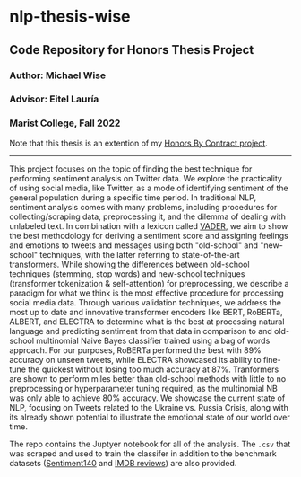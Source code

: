 # nlp-thesis-wise
## Code Repository for Honors Thesis Project
### Author: Michael Wise
### Advisor: Eitel Lauría
### Marist College, Fall 2022

Note that this thesis is an extention of my [Honors By Contract project](https://github.com/michaelwise12/hbc-wise).

---

This project focuses on the topic of finding the best technique for performing sentiment analysis on Twitter data. We explore the practicality of using social media, like Twitter, as a mode of identifying sentiment of the general population during a specific time period. In traditional NLP, sentiment analysis comes with many problems, including procedures for collecting/scraping data, preprocessing it, and the dilemma of dealing with unlabeled text. In combination with a lexicon called [VADER](https://github.com/cjhutto/vaderSentiment), we aim to show the best methodology for deriving a sentiment score and assigning feelings and emotions to tweets and messages using both "old-school" and "new-school" techniques, with the latter referring to state-of-the-art transformers. While showing the differences between old-school techniques (stemming, stop words) and new-school techniques (transformer tokenization & self-attention) for preprocessing, we describe a paradigm for what we think is the most effective procedure for processing social media data. Through various validation techniques, we address the most up to date and innovative transformer encoders like BERT, RoBERTa, ALBERT, and ELECTRA to determine what is the best at processing natural language and predicting sentiment from that data in comparison to and old-school multinomial Naive Bayes classifier trained using a bag of words approach. For our purposes, RoBERTa performed the best with 89% accuracy on unseen tweets, while ELECTRA showcased its ability to fine-tune the quickest without losing too much accuracy at 87%. Tranformers are shown to perform miles better than old-school methods with little to no preprocessing or hyperparameter tuning required, as the multinomial NB was only able to achieve 80% accuracy. We showcase the current state of NLP, focusing on Tweets related to the Ukraine vs. Russia Crisis, along with its already shown potential to illustrate the emotional state of our world over time.

The repo contains the Juptyer notebook for all of the analysis. The `.csv` that was scraped and used to train the classifer in addition to the benchmark datasets ([Sentiment140](https://www.kaggle.com/datasets/kazanova/sentiment140) and [IMDB reviews](https://www.kaggle.com/datasets/lakshmi25npathi/imdb-dataset-of-50k-movie-reviews)) are also provided.
